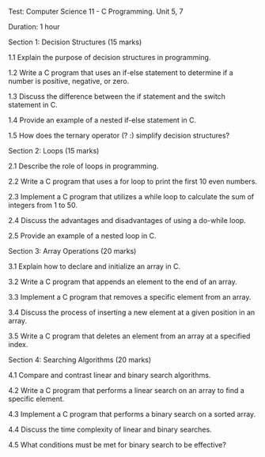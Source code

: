 Test: Computer Science 11 - C Programming. Unit 5, 7

Duration: 1 hour

Section 1: Decision Structures (15 marks)

1.1 Explain the purpose of decision structures in programming.

1.2 Write a C program that uses an if-else statement to determine if a number is positive, negative, or zero.

1.3 Discuss the difference between the if statement and the switch statement in C.

1.4 Provide an example of a nested if-else statement in C.

1.5 How does the ternary operator (? :) simplify decision structures?

Section 2: Loops (15 marks)

2.1 Describe the role of loops in programming.

2.2 Write a C program that uses a for loop to print the first 10 even numbers.

2.3 Implement a C program that utilizes a while loop to calculate the sum of integers from 1 to 50.

2.4 Discuss the advantages and disadvantages of using a do-while loop.

2.5 Provide an example of a nested loop in C.

Section 3: Array Operations (20 marks)

3.1 Explain how to declare and initialize an array in C.

3.2 Write a C program that appends an element to the end of an array.

3.3 Implement a C program that removes a specific element from an array.

3.4 Discuss the process of inserting a new element at a given position in an array.

3.5 Write a C program that deletes an element from an array at a specified index.

Section 4: Searching Algorithms (20 marks)

4.1 Compare and contrast linear and binary search algorithms.

4.2 Write a C program that performs a linear search on an array to find a specific element.

4.3 Implement a C program that performs a binary search on a sorted array.

4.4 Discuss the time complexity of linear and binary searches.

4.5 What conditions must be met for binary search to be effective?
